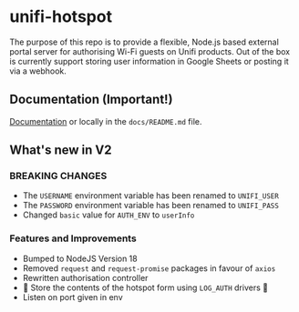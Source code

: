 # unifi-hotspot

The purpose of this repo is to provide a flexible, Node.js based external portal server for authorising Wi-Fi guests on Unifi products. Out of the box is currently support storing user information in Google Sheets or posting it via a webhook.


## Documentation (Important!)

[Documentation](https://docs.unifi-hotspot.jamiewood.io) or locally in the `docs/README.md` file.

## What's new in V2

### BREAKING CHANGES

* The `USERNAME` environment variable has been renamed to `UNIFI_USER`
* The `PASSWORD` environment variable has been renamed to `UNIFI_PASS`
* Changed `basic` value for `AUTH_ENV` to `userInfo`

### Features and Improvements

* Bumped to NodeJS Version 18
* Removed `request` and `request-promise` packages in favour of `axios`
* Rewritten authorisation controller
* 🎉 Store the contents of the hotspot form using `LOG_AUTH` drivers 🎉
* Listen on port given in env



